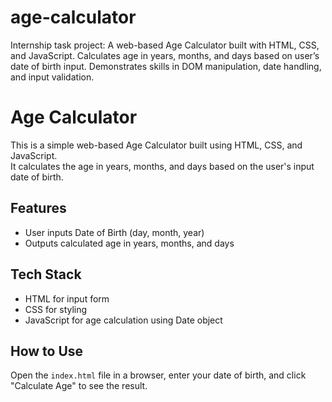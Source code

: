 # age-calculator
Internship task project: A web-based Age Calculator built with HTML, CSS, and JavaScript. Calculates age in years, months, and days based on user’s date of birth input. Demonstrates skills in DOM manipulation, date handling, and input validation.
# Age Calculator

This is a simple web-based Age Calculator built using HTML, CSS, and JavaScript.  
It calculates the age in years, months, and days based on the user's input date of birth.

## Features
- User inputs Date of Birth (day, month, year)
- Outputs calculated age in years, months, and days

## Tech Stack
- HTML for input form
- CSS for styling
- JavaScript for age calculation using Date object

## How to Use
Open the `index.html` file in a browser, enter your date of birth, and click "Calculate Age" to see the result.
